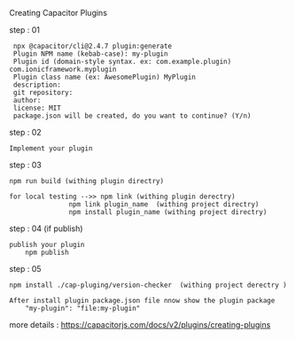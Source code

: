 Creating Capacitor Plugins

step : 01  

	 npx @capacitor/cli@2.4.7 plugin:generate
	 Plugin NPM name (kebab-case): my-plugin
	 Plugin id (domain-style syntax. ex: com.example.plugin) com.ionicframework.myplugin
	 Plugin class name (ex: AwesomePlugin) MyPlugin
	 description:
	 git repository:
	 author:	
	 license: MIT
	 package.json will be created, do you want to continue? (Y/n)

step : 02 

	Implement your plugin

step : 03

	npm run build (withing plugin directry)
	
	for local testing -->> npm link (withing plugin derectry)
			       npm link plugin_name  (withing project directry)
			       npm install plugin_name (withing project directry)
step : 04  (if publish)

	publish your plugin
		npm publish

step : 05

	npm install ./cap-pluging/version-checker  (withing project derectry )

	After install plugin package.json file nnow show the plugin package
		"my-plugin": "file:my-plugin"


more details :  https://capacitorjs.com/docs/v2/plugins/creating-plugins
		
	
	
